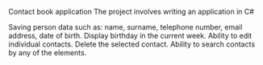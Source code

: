 Contact book application
The project involves writing an application in C#

Saving person data such as: name, surname, telephone number, email address, date of birth.
Display birthday in the current week.
Ability to edit individual contacts.
Delete the selected contact.
Ability to search contacts by any of the elements.
